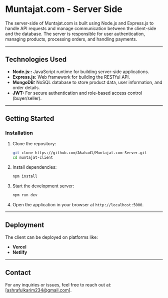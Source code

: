 # Muntajat.com - Server Side

The server-side of Muntajat.com is built using Node.js and Express.js to handle API requests and manage communication between the client-side and the database. The server is responsible for user authentication, managing products, processing orders, and handling payments.

---


## Technologies Used

- **Node.js::** JavaScript runtime for building server-side applications.
- **Express.js:** Web framework for building the RESTful API.
- **MongoDB:** NoSQL database to store product data, user information, and order details.
- **JWT:** For secure authentication and role-based access control (buyer/seller).
---

## Getting Started


### Installation

1. Clone the repository:
   ```bash
   git clone https://github.com/Akahad1/Muntajat.com-Server.git
   cd muntajat-client
   ```

2. Install dependencies:
   ```bash
   npm install
   ```

3. Start the development server:
   ```bash
   npm run dev
   ```

4. Open the application in your browser at `http://localhost:5000`.



---

## Deployment

The client can be deployed on platforms like:
- **Vercel**
- **Netlify**

---

## Contact

For any inquiries or issues, feel free to reach out at: [ashrafulkarim234@gmail.com].
